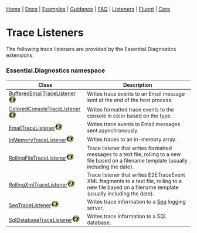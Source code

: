 [Home](../ReadMe.md) | [Docs](ReadMe.md) | [Examples](Examples.md) | [Guidance](Guidance.md) | [FAQ](FAQ.md) | [Listeners](Trace-Listeners.md) | [Fluent](Essential-Diagnostics-Fluent.md) | [Core](Essential-Diagnostics-Core.md)

# Trace Listeners

The following trace listeners are provided by the Essential.Diagnostics extensions.

### Essential.Diagnostics namespace

| Class | Description |
| ----- | ----------- |
| [BufferedEmailTraceListener](reference/BufferedEmailTraceListener.md)![EX](images/ex.png) | Writes trace events to an Email message sent at the end of the host process. |
| [ColoredConsoleTraceListener](reference/ColoredConsoleTraceListener.md)![EX](images/ex.png) | Writes formatted trace events to the console in color based on the type. |
| [EmailTraceListener](reference/EmailTraceListener.md)![EX](images/ex.png) | Writes trace events to Email messages sent asynchronously. |
| [InMemoryTraceListener](reference/InMemoryTraceListener.md)![EX](images/ex.png) | Writes traces to an in-memory array. |
| [RollingFileTraceListener](reference/RollingFileTraceListener.md)![EX](images/ex.png) | Trace listener that writes formatted messages to a text file, rolling to a new file based on a filename template (usually including the date). |
| [RollingXmlTraceListener](reference/RollingXmlTraceListener.md)![EX](images/ex.png) | Trace listener that writes E2ETraceEvent XML fragments to a text file, rolling to a new file based on a filename template (usually including the date). |
| [SeqTraceListener](reference/SeqTraceListener.md)![EX](images/ex.png) | Writes trace information to a [Seq](https://getseq.net/) logging server. |
| [SqlDatabaseTraceListener](reference/SqlDatabaseTraceListener.md)![EX](images/ex.png) | Writes trace information to a SQL database. |
